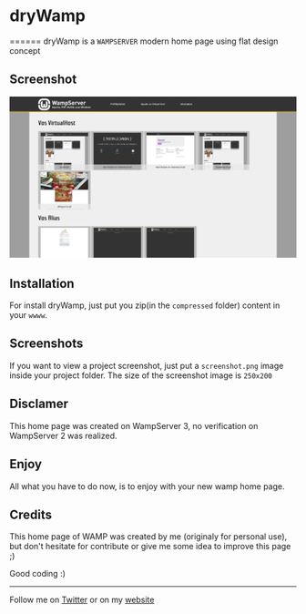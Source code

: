 # dryWamp
======
dryWamp is a `WAMPSERVER` modern home page using flat design concept

Screenshot
-------------

![ScreenShot](bigScreenshot.png)

Installation
-------------
For install dryWamp, just put you zip(in the `compressed` folder) content in your `wwww`.

Screenshots
-------------

If you want to view a project screenshot, just put a `screenshot.png` image inside your project folder.
The size of the screenshot image is `250x200`

Disclamer
-------------

This home page was created on WampServer 3, no verification on WampServer 2 was realized.


Enjoy
-------------

All what you have to do now, is to enjoy with your new wamp home page.

Credits
-------

This home page of WAMP was created by me (originaly for personal use), but don't hesitate for contribute or give me some idea to improve this page ;)

Good coding :)

------------

Follow me on [Twitter](https://www.twitter.com/dryusdan) or on my [website](http://www.dryusdan.fr)